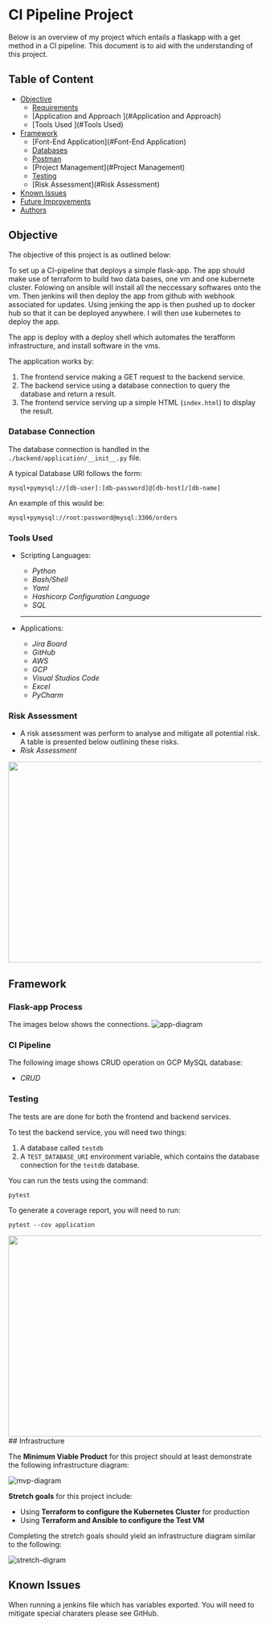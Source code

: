# CI Pipeline Project

Below is an overview of my project which entails a flaskapp with a get method in a CI pipeline. This document is to aid with the understanding of this project.

## Table of Content
* [Objective](#Objective)
   * [Requirements](#Requirements)
   * [Application and Approach ](#Application and Approach)
   * [Tools Used ](#Tools Used)
* [Framework](#Framework)
   * [Font-End Application](#Font-End Application)
   * [Databases](#Databases)
   * [Postman](#Postman)
   * [Project Management](#Project Management)
   * [Testing](#Testing)
   * [Risk Assessment](#Risk Assessment)
* [Known Issues](#Known-issues)
* [Future Improvements](#Future-improvements)
* [Authors](#Authors)


## Objective
The objective of this project is as outlined below:

To set up a CI-pipeline that deploys a simple flask-app. The app should make use of terraform to build two data bases, one vm and one kubernete cluster. Folowing on ansible will install all the neccessary softwares onto the vm. Then jenkins will then deploy the app from github with webhook associated for updates. Using jenking the app is then pushed up to docker hub so that it can be deployed anywhere. I will then use kubernetes to deploy the app. 

The app is deploy with a deploy shell which automates the terafform infrastructure, and install software in the vms. 

The application works by:
1. The frontend service making a GET request to the backend service. 
2. The backend service using a database connection to query the database and return a result.
3. The frontend service serving up a simple HTML (`index.html`) to display the result.

### Database Connection

The database connection is handled in the `./backend/application/__init__.py` file.

A typical Database URI follows the form:

```
mysql+pymysql://[db-user]:[db-password]@[db-host]/[db-name]
```

An example of this would be:

```
mysql+pymysql://root:password@mysql:3306/orders
```
### Tools Used
* Scripting Languages: 
   * *Python*
   * *Bash/Shell*
   * *Yaml*
   * *Hashicorp Configuration Language*
   * *SQL*
   * **
   
* Applications:
   * *Jira Board*
   * *GitHub*
   * *AWS*
   * *GCP*
   * *Visual Studios Code*
   * *Excel*
   * *PyCharm*

### Risk Assessment
* A risk assessment was perform to analyse and mitigate all potential risk. A table is presented below outlining these risks. 
 * *Risk Assessment*
 <img src="Images/unittesting.png" width="800" height = "400">
 
## Framework
### Flask-app Process
The images below shows the connections.
![app-diagram](https://i.imgur.com/wnbDazy.png)

### CI Pipeline
The following image shows CRUD operation on GCP MySQL database:
* *CRUD*
### Testing
The tests are are done for  both the frontend and backend services.

To test the backend service, you will need two things:

1. A database called `testdb`
2. A `TEST_DATABASE_URI` environment variable, which contains the database connection for the `testdb` database.

You can run the tests using the command:

```
pytest
```

To generate a coverage report, you will need to run:

```
pytest --cov application
```
<img src="Images/unittesting.png" width="800" height = "400">
## Infrastructure

The **Minimum Viable Product** for this project should at least demonstrate the following infrastructure diagram:

![mvp-diagram](https://i.imgur.com/i5qfOas.png)

**Stretch goals** for this project include:

- Using **Terraform to configure the Kubernetes Cluster** for production 
- Using **Terraform and Ansible to configure the Test VM**

Completing the stretch goals should yield an infrastructure diagram similar to the following:

![stretch-digram](https://i.imgur.com/Q5zljVl.png)

## Known Issues
When running a jenkins file which has variables exported. You will need to mitigate special charaters please see GitHub.  

